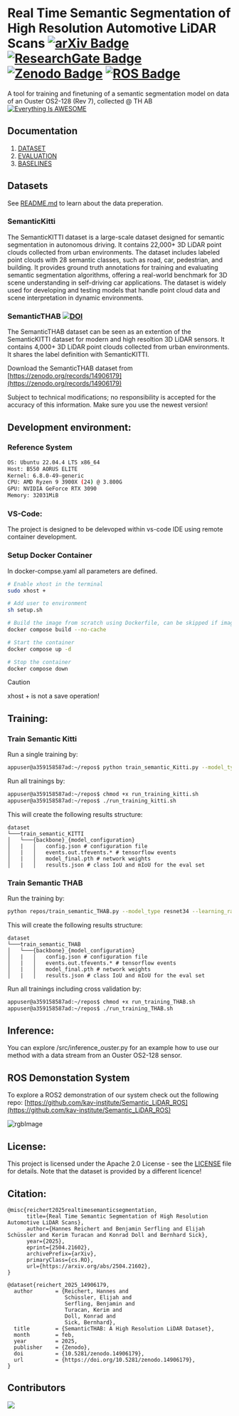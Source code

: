 # Real Time Semantic Segmentation of High Resolution Automotive LiDAR Scans [![arXiv Badge](https://img.shields.io/badge/arXiv-B31B1B?logo=arxiv&logoColor=fff&style=flat)](https://arxiv.org/abs/2504.21602) [![ResearchGate Badge](https://img.shields.io/badge/ResearchGate-0CB?logo=researchgate&logoColor=fff&style=flat)](https://www.researchgate.net/publication/391328948_Real_Time_Semantic_Segmentation_of_High_Resolution_Automotive_LiDAR_Scans) [![Zenodo Badge](https://img.shields.io/badge/Zenodo-1682D4?logo=zenodo&logoColor=fff&style=flat)](https://zenodo.org/records/14906179) [![ROS Badge](https://img.shields.io/badge/ROS-22314E?logo=ros&logoColor=fff&style=flat)](https://github.com/kav-institute/Semantic_LiDAR_ROS)

A tool for training and finetuning of a semantic segmentation model on data of an Ouster OS2-128 (Rev 7), collected @ TH AB
[![Everything Is AWESOME](Images/prev_image.png)](https://www.youtube.com/watch?v=d7v6hlMiOuw)

## Documentation
1. [DATASET](documentation/dataset.md)
2. [EVALUATION](documentation/evaluation.md)
3. [BASELINES](documentation/baselines.md)

## Datasets
See [README.md](dataset/README.md) to learn about the data preperation.

### SemanticKitti 
The SemanticKITTI dataset is a large-scale dataset designed for semantic segmentation in autonomous driving. It contains 22,000+ 3D LiDAR point clouds collected from urban environments. The dataset includes labeled point clouds with 28 semantic classes, such as road, car, pedestrian, and building. It provides ground truth annotations for training and evaluating semantic segmentation algorithms, offering a real-world benchmark for 3D scene understanding in self-driving car applications. The dataset is widely used for developing and testing models that handle point cloud data and scene interpretation in dynamic environments.

### SemanticTHAB [![DOI](https://zenodo.org/badge/DOI/10.5281/zenodo.14906179.svg)](https://doi.org/10.5281/zenodo.14906179)
The SemanticTHAB dataset can be seen as an extention of the SemanticKITTI dataset for modern and high resoltion 3D LiDAR sensors. It contains 4,000+ 3D LiDAR point clouds collected from urban environments. It shares the label definition with SemanticKITTI.

Download the SemanticTHAB dataset from [https://zenodo.org/records/14906179](https://zenodo.org/records/14906179)

Subject to technical modifications; no responsibility is accepted for the accuracy of this information. Make sure you use the newest version!

## Development environment:
### Reference System
```bash
OS: Ubuntu 22.04.4 LTS x86_64 
Host: B550 AORUS ELITE 
Kernel: 6.8.0-49-generic 
CPU: AMD Ryzen 9 3900X (24) @ 3.800G 
GPU: NVIDIA GeForce RTX 3090 
Memory: 32031MiB                      
```

### VS-Code:
The project is designed to be delevoped within vs-code IDE using remote container development.

### Setup Docker Container
In docker-compse.yaml all parameters are defined.
```bash
# Enable xhost in the terminal
sudo xhost +

# Add user to environment
sh setup.sh

# Build the image from scratch using Dockerfile, can be skipped if image already exists or is loaded from docker registry
docker compose build --no-cache

# Start the container
docker compose up -d

# Stop the container
docker compose down
```
> [!CAUTION]
> xhost + is not a save operation!
## Training:
### Train Semantic Kitti

Run a single training by:
```bash
appuser@a359158587ad:~/repos$ python train_semantic_Kitti.py --model_type resnet34 --learning_rate 0.001 --num_epochs 50 --batch_size 1 --num_workers 1 --rotate --flip --visualization
```

Run all trainings by:
```bash
appuser@a359158587ad:~/repos$ chmod +x run_training_kitti.sh
appuser@a359158587ad:~/repos$ ./run_training_kitti.sh
```
This will create the following results structure:
```
dataset
└───train_semantic_KITTI
│   └───{backbone}_{model_configuration}
│   |   │   config.json # configuration file
│   |   │   events.out.tfevents.* # tensorflow events
│   |   │   model_final.pth # network weights
│   |   │   results.json # class IoU and mIoU for the eval set
```

### Train Semantic THAB

Run the training by:
```bash
python repos/train_semantic_THAB.py --model_type resnet34 --learning_rate 0.001 --num_epochs 50 --batch_size 8 --num_workers 16 --rotate --flip --visualization
```
This will create the following results structure:
```
dataset
└───train_semantic_THAB
│   └───{backbone}_{model_configuration}
│   |   │   config.json # configuration file
│   |   │   events.out.tfevents.* # tensorflow events
│   |   │   model_final.pth # network weights
│   |   │   results.json # class IoU and mIoU for the eval set
```

Run all trainings including cross validation by:
```bash
appuser@a359158587ad:~/repos$ chmod +x run_training_THAB.sh
appuser@a359158587ad:~/repos$ ./run_training_THAB.sh
```


## Inference:
You can explore /src/inference_ouster.py for an example how to use our method with a data stream from an Ouster OS2-128 sensor.

## ROS Demonstation System
To explore a ROS2 demonstration of our system check out the following repo:
[https://github.com/kav-institute/Semantic_LiDAR_ROS](https://github.com/kav-institute/Semantic_LiDAR_ROS)

![rgbImage](Images/rviz_screenshot.png)

<a name="license"></a>


## License:
This project is licensed under the Apache 2.0 License - see the [LICENSE](LICENSE) file for details. Note that the dataset is provided by a different licence!


## Citation:
```
@misc{reichert2025realtimesemanticsegmentation,
      title={Real Time Semantic Segmentation of High Resolution Automotive LiDAR Scans}, 
      author={Hannes Reichert and Benjamin Serfling and Elijah Schüssler and Kerim Turacan and Konrad Doll and Bernhard Sick},
      year={2025},
      eprint={2504.21602},
      archivePrefix={arXiv},
      primaryClass={cs.RO},
      url={https://arxiv.org/abs/2504.21602}, 
}

@dataset{reichert_2025_14906179,
  author       = {Reichert, Hannes and
                  Schüssler, Elijah and
                  Serfling, Benjamin and
                  Turacan, Kerim and
                  Doll, Konrad and
                  Sick, Bernhard},
  title        = {SemanticTHAB: A High Resolution LiDAR Dataset},
  month        = feb,
  year         = 2025,
  publisher    = {Zenodo},
  doi          = {10.5281/zenodo.14906179},
  url          = {https://doi.org/10.5281/zenodo.14906179},
}
```

## Contributors
<a href="https://github.com/kav-institute/SemanticLiDAR/graphs/contributors">
  <img src="https://contrib.rocks/image?repo=kav-institute/SemanticLiDAR" />
</a>
